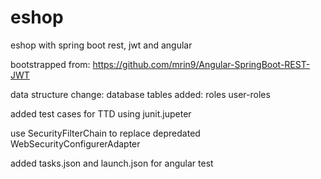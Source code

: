 # eshop 

eshop with spring boot rest, jwt and angular

bootstrapped from: 
https://github.com/mrin9/Angular-SpringBoot-REST-JWT

data structure change:
database tables added:
 roles
 user-roles 
 
added test cases for TTD using junit.jupeter

use SecurityFilterChain to replace depredated WebSecurityConfigurerAdapter
 
added tasks.json and launch.json for angular test